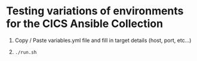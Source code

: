 # Testing variations of environments for the CICS Ansible Collection

1. Copy / Paste variables.yml file and fill in target details (host, port, etc...)

2. `./run.sh`